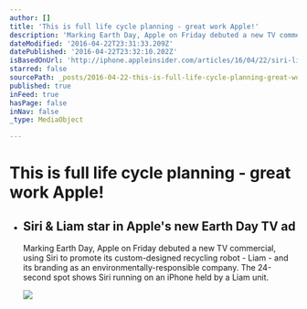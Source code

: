 ```yaml
---
author: []
title: 'This is full life cycle planning - great work Apple!'
description: 'Marking Earth Day, Apple on Friday debuted a new TV commercial, using Siri to promote its custom-designed recycling robot - Liam - and its branding as an environmentally-responsible company. The 24-second spot shows Siri running on an iPhone held by a Liam unit.'
dateModified: '2016-04-22T23:31:33.209Z'
datePublished: '2016-04-22T23:32:10.202Z'
isBasedOnUrl: 'http://iphone.appleinsider.com/articles/16/04/22/siri-liam-star-in-apples-new-earth-day-tv-ad'
starred: false
sourcePath: _posts/2016-04-22-this-is-full-life-cycle-planning-great-work-apple.md
published: true
inFeed: true
hasPage: false
inNav: false
_type: MediaObject

---
```

# This is full life cycle planning - great work Apple!

* <article style=""><h1>Siri &amp; Liam star in Apple's new Earth Day TV ad</h1><p>Marking Earth Day, Apple on Friday debuted a new TV commercial, using Siri to promote its custom-designed recycling robot - Liam - and its branding as an environmentally-responsible company. The 24-second spot shows Siri running on an iPhone held by a Liam unit.</p><img src="http://photos.appleinsidercdn.com/gallery/16634-13578-liam-murderingsiri-xl.jpg" /></article>
